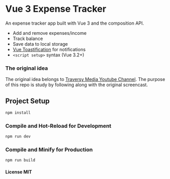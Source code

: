 # Vue 3 Expense Tracker

An expense tracker app built with Vue 3 and the composition API.

- Add and remove expenses/income
- Track balance
- Save data to local storage
- [Vue Toastification](https://github.com/Maronato/vue-toastification) for notifications
- `<script setup>` syntax (Vue 3.2+)

### The original idea

The original idea belongs to [Traversy Media Youtube Channel](https://youtu.be/hNPwdOZ3qFU).
The purpose of this repo is study by following along with the original screencast.

## Project Setup

```sh
npm install
```

### Compile and Hot-Reload for Development

```sh
npm run dev
```

### Compile and Minify for Production

```sh
npm run build
```

#### License MIT
